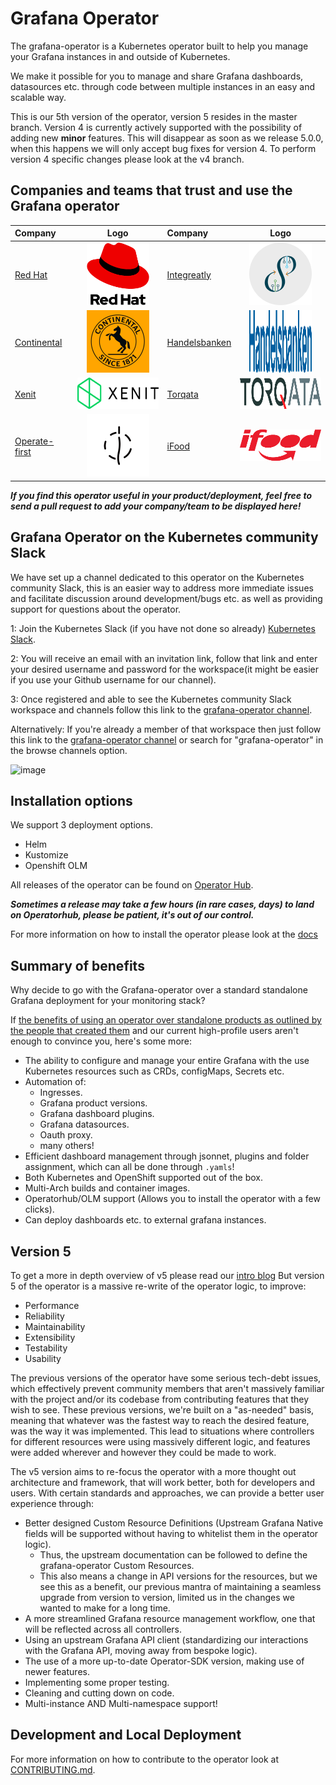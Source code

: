 # Grafana Operator

The grafana-operator is a Kubernetes operator built to help you manage your Grafana instances in and outside of Kubernetes.

We make it possible for you to manage and share Grafana dashboards, datasources etc. through code between multiple instances in an easy and scalable way.

This is our 5th version of the operator, version 5 resides in the master branch.
Version 4 is currently actively supported with the possibility of adding new **minor** features.
This will disappear as soon as we release 5.0.0, when this happens we will only accept bug fixes for version 4.
To perform version 4 specific changes please look at the v4 branch.

## Companies and teams that trust and use the Grafana operator

| Company  | Logo | Company | Logo
| :---     |    :----:   | :---        |    :----:   |
| [Red Hat](https://www.redhat.com)| <img src= "./media/users/redhat.png" width=100 height=100 > | [Integreatly](https://www.redhat.com/en/products/integration)|<img src= "./media/users/integreatly.png" width=100 height=100> |
 [Continental](https://www.continental.com/)|<img src= "./media/users/continental.png" width=100 height=100 > | [Handelsbanken]("https://www.handelsbanken.se/en/")|<img src= "./media/users/handelsbanken.svg" width=100 height=100 >|
| [Xenit](https://xenit.se/contact/)|<img src= "./media/users/xenit.png" width=150 height=50 >| [Torqata](https://torqata.com)|<img src= "./media/users/torqata.jpg" width=150 height=50 > |
|[Operate-first](https://www.operate-first.cloud/)|<img src= "./media/users/operate-first.png" width=100 height=100 > | [iFood](https://www.ifood.com.br)|<img src= "./media/users/ifood.svg" width=150 height=50 > |

***If you find this operator useful in your product/deployment, feel free to send a pull request to add your company/team to be displayed here!***

## Grafana Operator on the Kubernetes community Slack

We have set up a channel dedicated to this operator on the Kubernetes community Slack, this is an easier way to address
more immediate issues and facilitate discussion around development/bugs etc. as well as providing support for questions
about the operator.

1: Join the Kubernetes Slack (if you have not done so already) [Kubernetes Slack](https://slack.k8s.io/).

2: You will receive an email with an invitation link, follow that link and enter your desired username and password for the workspace(it might be easier if you use your Github username for our channel).

3: Once registered and able to see the Kubernetes community Slack workspace and channels follow this link to the [grafana-operator channel](https://kubernetes.slack.com/messages/grafana-operator/ ).

Alternatively:
If you're already a member of that workspace then just follow this link to the [grafana-operator channel](https://kubernetes.slack.com/messages/grafana-operator/)
or search for "grafana-operator" in the browse channels option.

![image](https://user-images.githubusercontent.com/35736504/90978105-0b195300-e543-11ea-86ee-1825da0e3b75.png)

## Installation options

We support 3 deployment options.

- Helm
- Kustomize
- Openshift OLM

All releases of the operator can be found on [Operator Hub](https://operatorhub.io/operator/grafana-operator).

***Sometimes a release may take a few hours (in rare cases, days) to land on Operatorhub, please be patient, it's out of our control.***

For more information on how to install the operator please look at the [docs](docs/README.md)

## Summary of benefits

Why decide to go with the Grafana-operator over a standard standalone Grafana deployment for your monitoring stack?

If [the benefits of using an operator over standalone products as outlined by the people that created them](https://operatorframework.io/) and our current high-profile users aren't enough to convince you, here's some more:

- The ability to configure and manage your entire Grafana with the use Kubernetes resources such as CRDs, configMaps, Secrets etc.
- Automation of:
  - Ingresses.
  - Grafana product versions.
  - Grafana dashboard plugins.
  - Grafana datasources.
  - Oauth proxy.
  - many others!
- Efficient dashboard management through jsonnet, plugins and folder assignment, which can all be done through `.yamls`!
- Both Kubernetes and OpenShift supported out of the box.
- Multi-Arch builds and container images.
- Operatorhub/OLM support (Allows you to install the operator with a few clicks).
- Can deploy dashboards etc. to external grafana instances.

## Version 5

To get a more in depth overview of v5 please read our [intro blog](docs/blog/v5-intro.md)
But version 5 of the operator is a massive re-write of the operator logic, to improve:

- Performance
- Reliability
- Maintainability
- Extensibility
- Testability
- Usability

The previous versions of the operator have some serious tech-debt issues, which effectively prevent community members that aren't massively
familiar with the project and/or its codebase from contributing features that they wish to see.
These previous versions, we're built on a "as-needed" basis, meaning that whatever was the fastest way to reach the desired feature, was the way
it was implemented. This lead to situations where controllers for different resources were using massively different logic, and features were added
wherever and however they could be made to work.

The v5 version aims to re-focus the operator with a more thought out architecture and framework, that will work better, both for developers and users.
With certain standards and approaches, we can provide a better user experience through:

- Better designed Custom Resource Definitions (Upstream Grafana Native fields will be supported without having to whitelist them in the operator logic).
  - Thus, the upstream documentation can be followed to define the grafana-operator Custom Resources.
  - This also means a change in API versions for the resources, but we see this as a benefit, our previous mantra of maintaining a
    seamless upgrade from version to version, limited us in the changes we wanted to make for a long time.
- A more streamlined Grafana resource management workflow, one that will be reflected across all controllers.
- Using an upstream Grafana API client (standardizing our interactions with the Grafana API, moving away from bespoke logic).
- The use of a more up-to-date Operator-SDK version, making use of newer features.
- Implementing some proper testing.
- Cleaning and cutting down on code.
- Multi-instance AND Multi-namespace support!

## Development and Local Deployment

For more information on how to contribute to the operator look at [CONTRIBUTING.md](CONTRIBUTING.md).
